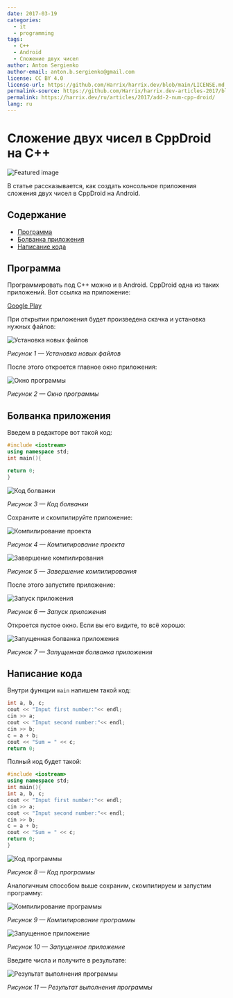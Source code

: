 ```yaml
---
date: 2017-03-19
categories:
  - it
  - programming
tags:
  - C++
  - Android
  - Сложение двух чисел
author: Anton Sergienko
author-email: anton.b.sergienko@gmail.com
license: CC BY 4.0
license-url: https://github.com/Harrix/harrix.dev/blob/main/LICENSE.md
permalink-source: https://github.com/Harrix/harrix.dev-articles-2017/blob/main/add-2-num-cpp-droid/add-2-num-cpp-droid.md
permalink: https://harrix.dev/ru/articles/2017/add-2-num-cpp-droid/
lang: ru
---
```


# Сложение двух чисел в CppDroid на C++

![Featured image](featured-image.svg)

В статье рассказывается, как создать консольное приложения сложения двух чисел в CppDroid на Android.

## Содержание

- [Программа](#программа)
- [Болванка приложения](#болванка-приложения)
- [Написание кода](#написание-кода)

## Программа

Программировать под C++ можно и в Android. CppDroid одна из таких приложений. Вот ссылка на приложение:

[Google Play](https://play.google.com/store/apps/details?id=name.antonsmirnov.android.cppdroid&hl=ru)

При открытии приложения будет произведена скачка и установка нужных файлов:

![Установка новых файлов](img/install.png)

_Рисунок 1 — Установка новых файлов_

После этого откроется главное окно приложения:

![Окно программы](img/cpp-droid.png)

_Рисунок 2 — Окно программы_

## Болванка приложения

Введем в редакторе вот такой код:

```cpp
#include <iostream>
using namespace std;
int main(){

return 0;
}
```

![Код болванки](img/code_01.png)

_Рисунок 3 — Код болванки_

Сохраните и скомпилируйте приложение:

![Компилирование проекта](img/run_01.jpg)

_Рисунок 4 — Компилирование проекта_

![Завершение компилирования](img/run_02.png)

_Рисунок 5 — Завершение компилирования_

После этого запустите приложение:

![Запуск приложения](img/run_03.jpg)

_Рисунок 6 — Запуск приложения_

Откроется пустое окно. Если вы его видите, то всё хорошо:

![Запущенная болванка приложения](img/result_01.png)

_Рисунок 7 — Запущенная болванка приложения_

## Написание кода

Внутри функции `main` напишем такой код:

```cpp
int a, b, c;
cout << "Input first number:"<< endl;
cin >> a;
cout << "Input second number:"<< endl;
cin >> b;
c = a + b;
cout << "Sum = " << c;
return 0;
```

Полный код будет такой:

```cpp
#include <iostream>
using namespace std;
int main(){
int a, b, c;
cout << "Input first number:"<< endl;
cin >> a;
cout << "Input second number:"<< endl;
cin >> b;
c = a + b;
cout << "Sum = " << c;
return 0;
}
```

![Код программы](img/code_02.png)

_Рисунок 8 — Код программы_

Аналогичным способом выше сохраним, скомпилируем и запустим программу:

![Компилирование программы](img/run_04.png)

_Рисунок 9 — Компилирование программы_

![Запущенное приложение](img/result_02.png)

_Рисунок 10 — Запущенное приложение_

Введите числа и получите в результате:

![Результат выполнения программы](img/result_03.png)

_Рисунок 11 — Результат выполнения программы_
